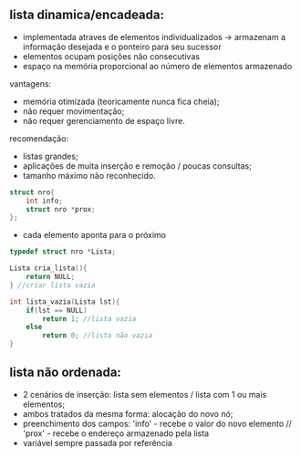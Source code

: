 ## lista dinamica/encadeada:

- implementada atraves de elementos individualizados    ->    armazenam a informação desejada e o ponteiro para seu sucessor
- elementos ocupam posições não consecutivas
- espaço na memória proporcional ao número de elementos armazenado


vantagens:
- memória otimizada (teoricamente nunca fica cheia);
- não requer movimentação;
- não requer gerenciamento de espaço livre.

recomendação:
- listas grandes;
- aplicações de muita inserção e remoção / poucas consultas;
- tamanho máximo não reconhecido.

```c
struct nro{
    int info;
    struct nro *prox;
};
```

- cada elemento aponta para o próximo

```c
typedef struct nro *Lista;

Lista cria_lista(){
    return NULL;
} //criar lista vazia

int lista_vazia(Lista lst){
    if(lst == NULL)
        return 1; //lista vazia
    else
        return 0; //lista não vazia   
}
```

## lista não ordenada:
- 2 cenários de inserção: lista sem elementos / lista com 1 ou mais elementos;
- ambos tratados da mesma forma: alocação do novo nó;
- preenchimento dos campos: 'info' - recebe o valor do novo elemento // 'prox' - recebe o endereço armazenado pela lista
- variável sempre passada por referência